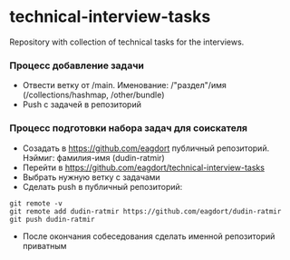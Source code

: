 # technical-interview-tasks
Repository with collection of technical tasks for the interviews.

### Процесс добавление задачи
- Отвести ветку от /main. Именование: /"раздел"/имя (/collections/hashmap, /other/bundle)
- Push с задачей в репозиторий

### Процесс подготовки набора задач для соискателя
- Созадать в https://github.com/eagdort публичный репозиторий. Нэймиг: фамилия-имя (dudin-ratmir)
- Перейти в https://github.com/eagdort/technical-interview-tasks
- Выбрать нужную ветку с задачами
- Сделать push в публичный репозиторий:
```
git remote -v
git remote add dudin-ratmir https://github.com/eagdort/dudin-ratmir
git push dudin-ratmir
```
- После окончания собеседования сделать именной репозиторий приватным
